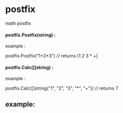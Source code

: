 # postfix

math postfix

#### postfix.Postfix(string) :

example :

postfix.Postfix("1+2*3") // returns [1 2 3 * +]

#### postfix.Calc([]string) :

example :

postfix.Calc([]string{"1", "2", "3", "*", "+"}) // returns 7

## example:
